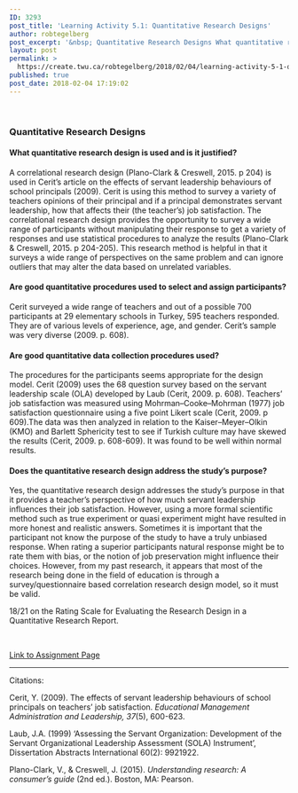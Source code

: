 ```yaml
---
ID: 3293
post_title: 'Learning Activity 5.1: Quantitative Research Designs'
author: robtegelberg
post_excerpt: '&nbsp; Quantitative Research Designs What quantitative research design is used and is it justified? A correlational research design (Plano-Clark &amp; Creswell, 2015. p 204) is used in&nbsp;Cerit&rsquo;s article on the effects of servant leadership behaviours of school principals (2009). Cerit is using this method to survey a variety of teachers opinions of their principal and [&hellip;]'
layout: post
permalink: >
  https://create.twu.ca/robtegelberg/2018/02/04/learning-activity-5-1-quantitative-research-designs/
published: true
post_date: 2018-02-04 17:19:02
---
```

&nbsp;

<h3>Quantitative Research Designs</h3>

<h4>What quantitative research design is used and is it justified?</h4>

A correlational research design (Plano-Clark &amp; Creswell, 2015. p 204) is used in Cerit&#8217;s article on the effects of servant leadership behaviours of school principals (2009). Cerit is using this method to survey a variety of teachers opinions of their principal and if a principal demonstrates servant leadership, how that affects their (the teacher&#8217;s) job satisfaction. The correlational research design provides the opportunity to survey a wide range of participants without manipulating their response to get a variety of responses and use statistical procedures to analyze the results (Plano-Clark &amp; Creswell, 2015. p 204-205). This research method is helpful in that it surveys a wide range of perspectives on the same problem and can ignore outliers that may alter the data based on unrelated variables.

<h4>Are good quantitative procedures used to select and assign participants?</h4>

Cerit surveyed a wide range of teachers and out of a possible 700 participants at 29 elementary schools in Turkey, 595 teachers responded. They are of various levels of experience, age, and gender. Cerit&#8217;s sample was very diverse (2009. p. 608).

<h4>Are good quantitative data collection procedures used?</h4>

The procedures for the participants seems appropriate for the design model. Cerit (2009) uses the 68 question survey based on the servant leadership scale (OLA) developed by Laub (Cerit, 2009. p. 608). Teachers’ job satisfaction was measured using Mohrman–Cooke–Mohrman (1977) job satisfaction questionnaire using a five point Likert scale (Cerit, 2009. p 609).The data was then analyzed in relation to the Kaiser–Meyer–Olkin (KMO) and Barlett Sphericity test to see if Turkish culture may have skewed the results (Cerit, 2009. p. 608-609). It was found to be well within normal results.

<h4>Does the quantitative research design address the study’s purpose?</h4>

Yes, the quantitative research design addresses the study&#8217;s purpose in that it provides a teacher&#8217;s perspective of how much servant leadership influences their job satisfaction. However, using a more formal scientific method such as true experiment or quasi experiment might have resulted in more honest and realistic answers. Sometimes it is important that the participant not know the purpose of the study to have a truly unbiased response. When rating a superior participants natural response might be to rate them with bias, or the notion of job preservation might influence their choices. However, from my past research, it appears that most of the research being done in the field of education is through a survey/questionnaire based correlation research design model, so it must be valid.

18/21 on the Rating Scale for Evaluating the Research Design in a Quantitative Research Report.

&nbsp;

<a href="https://create.twu.ca/ldrs591-sp18/unit-5-learning-activities/">Link to Assignment Page</a>

<hr />

Citations:

Cerit, Y. (2009). The effects of servant leadership behaviours of school principals on teachers’ job satisfaction. <em>Educational Management Administration and Leadership, 37</em>(5), 600-623.

<div class="page" title="Page 20">
<div class="layoutArea">
<div class="column">
Laub, J.A. (1999) ‘Assessing the Servant Organization: Development of the Servant Organizational Leadership Assessment (SOLA) Instrument’, Dissertation Abstracts International 60(2): 9921922.
</div>
</div>
</div>

Plano-Clark, V., &amp; Creswell, J. (2015). <em>Understanding research: A consumer’s guide</em> (2nd ed.). Boston, MA: Pearson.